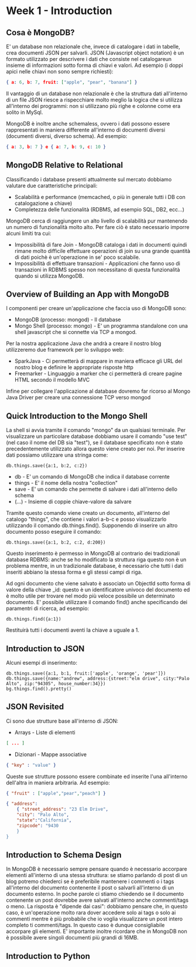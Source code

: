 Week 1 - Introduction
=====================

Cosa è MongoDB?
---------------

E' un database non relazionale che, invece di catalogare i dati in tabelle, crea documenti JSON per salvarli.
JSON (Javascript object notation) è un formato utilizzato per descrivere i dati che consiste nel catalogareun insieme di informazioni sotto forma di chiavi e valori. Ad esempio (i doppi apici nelle chiavi non sono sempre richiesti): 

```JSON
{ a: 6, b: 7, fruit: ["apple", "pear", "banana"] }
```
Il vantaggio di un database non relazionale è che la struttura dati all'interno di un file JSON riesce a rispecchiare molto meglio la logica che si utilizza all'interno dei programmi: non si utilizzano più righe e colonne come era solito in MySql.

MongoDB è inoltre anche schemaless, ovvero i dati possono essere rappresentati in maniera differente all'interno di documenti diversi (documenti diversi, diverso schema). Ad esempio:

```JSON
{ a: 3, b: 7 } e { a: 7, b: 9, c: 10 }
```

MongoDB Relative to Relational
------------------------------

Classificando i database presenti attualmente sul mercato dobbiamo valutare due caratteristiche principali:
- Scalabilità e performance (memcached, o più in generale tutti i DB con catalogazione a chiave)
- Completezza delle funzionalità (RDBMS, ad esempio SQL, DB2, ecc...)

MongoDB cerca di raggiungere un alto livello di scalabilità pur mantenendo un numero di funzionalità molto alto. Per fare ciò è stato necessario imporre alcuni limiti tra cui:
- Impossibilità di fare Join - MongoDB cataloga i dati in documenti quindi rimane molto difficile effettuare operazioni di join su una grande quantità di dati poichè è un'operazione in se' poco scalabile.
- Impossibilità di effettuare transazioni - Applicazioni che fanno uso di transazioni in RDBMS spesso non necessitano di questa funzionalità quando si utilizza MongoDB.

Overview of Building an App with MongoDB
----------------------------------------

I componenti per creare un'applicazione che faccia uso di MongoDB sono:
- MongoDB (processo: mongod) - Il database
- Mongo Shell (processo: mongo) - E' un programma standalone con una shell javascript che si connette via TCP a mongod.

Per la nostra applicazione Java che andrà a creare il nostro blog utilizzeremo due framework per lo sviluppo web:
- SparkJava - Ci permetterà di mappare in maniera efficace gli URL del nostro blog e definire le appropriate risposte http
- Freemarker - Linguaggio a marker che ci permetterà di creare pagine HTML secondo il modello MVC

Infine per collegare l'applicazione al database dovremo far ricorso al Mongo Java Driver per creare una connessione TCP verso mongod

Quick Introduction to the Mongo Shell
-------------------------------------

La shell si avvia tramite il comando "mongo" da un qualsiasi terminale. Per visualizzare un particolare database dobbiamo usare il comando "use test" (nel caso il nome del DB sia "test"), se il database specificato non è stato precedentemente utilizzato allora questo viene creato per noi. Per inserire dati possiamo utilizzare una stringa come:

    db.things.save({a:1, b:2, c:2})

- db - E' un comando di MongoDB che indica il database corrente
- things - E' il nome della nostra "collection"
- save - E' un comando che permette di salvare i dati all'interno dello schema
- (...) - Insieme di coppie chiave-valore da salvare

Tramite questo comando viene creato un documento, all'interno del catalogo "things", che contiene i valori a-b-c e posso visualizzarlo utilizzando il comando db.things.find(). Supponendo di inserire un altro documento posso eseguire il comando:

    db.things.save({a:1, b:2, c:2, d:200})

Questo inserimento è permesso in MongoDB al contrario dei tradizionali database RDBMS: anche se ho modificato la struttura riga questo non è un problema mentre, in un tradizionale database, è necessario che tutti i dati inseriti abbiano la stessa forma e gli stessi campi di riga.

Ad ogni documento che viene salvato è associato un ObjectId sotto forma di valore della chiave _id: questo è un identificatore univoco del documento ed è molto utile per trovare nel modo più veloce possibile un determinato documento.
E' possibile utilizzare il comando find() anche specificando dei paramentri di ricerca, ad esempio:

    db.things.find({a:1})

Restituirà tutti i documenti aventi la chiave a uguale a 1.

Introduction to JSON
--------------------

Alcuni esempi di inserimento:

    db.things.save({a:1, b:1, fruit:['apple', 'orange', 'pear']})
    db.things.save({name:"andrew", address:{street:"elm drive", city:"Palo Alto", zip:"94305", house_number:34}})
    bg.things.find().pretty()

JSON Revisited
--------------

Ci sono due strutture base all'interno di JSON:
- Arrays - Liste di elementi

```JSON
[ ... ]
```
- Dizionari - Mappe associative

```JSON
{ "key" : "value" }
```

Queste sue strutture possono essere combinate ed inserite l'una all'interno dell'altra in maniera arbitraria. Ad esempio:

```JSON
{ "fruit" : ["apple","pear","peach"] }

{ "address":
    { "street_address": "23 Elm Drive",
    "city": "Palo Alto",
    "state":"California",
    "zipcode": "9430
    }
}
```
Introduction to Schema Design
-----------------------------

In MongoDB è necessario sempre pensare quando è necessario accorpare elementi all'interno di una stessa struttura: se stiamo parlando di post di un blog potremo chiederci se è preferibile mantenere i commenti o i tags all'interno del documento contenente il post o salvarli all'interno di un documento esterno. In poche parole ci stiamo chiedendo se il documento contenente un post dovrebbe avere salvati all'interno anche commenti/tags o meno.
La risposta è "dipende dai casi": dobbiamo pensare che, in questo caso, è un'operazione molto rara dover accedere solo ai tags o solo ai commenti mentre è più probabile che io voglia visualizzare un post intero completo ti commenti/tags. In questo caso è dunque consigliabile accorpare gli elementi.
E' importante inoltre ricordare che in MongoDB non è possibile avere singoli documenti più grandi di 16MB.

Introduction to Python
----------------------


